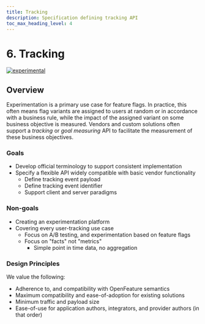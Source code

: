```yaml
---
title: Tracking
description: Specification defining tracking API
toc_max_heading_level: 4
---
```


# 6. Tracking

[![experimental](https://img.shields.io/static/v1?label=Status&message=experimental&color=orange)](https://github.com/open-feature/spec/tree/main/specification#experimental)

## Overview

Experimentation is a primary use case for feature flags.
In practice, this often means flag variants are assigned to users at random or in accordance with a business rule, while the impact of the assigned variant on some business objective is measured.
Vendors and custom solutions often support a _tracking_ or _goal measuring_ API to facilitate the measurement of these business objectives.

### Goals

- Develop official terminology to support consistent implementation
- Specify a flexible API widely compatible with basic vendor functionality
  - Define tracking event payload
  - Define tracking event identifier
  - Support client and server paradigms

### Non-goals

- Creating an experimentation platform
- Covering every user-tracking use case
  - Focus on A/B testing, and experimentation based on feature flags
  - Focus on "facts" not "metrics"
    - Simple point in time data, no aggregation

### Design Principles

We value the following:

- Adherence to, and compatibility with OpenFeature semantics
- Maximum compatibility and ease-of-adoption for existing solutions
- Minimum traffic and payload size
- Ease-of-use for application authors, integrators, and provider authors (in that order)
